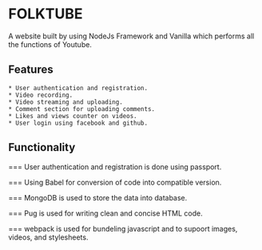 # FOLKTUBE


A website built by using NodeJs Framework and Vanilla which performs all the functions of Youtube.

## Features 

    * User authentication and registration.
    * Video recording.
    * Video streaming and uploading.
    * Comment section for uploading comments.
    * Likes and views counter on videos.
    * User login using facebook and github.

## Functionality 

=== User authentication and registration is done using passport.

=== Using Babel for conversion of code into compatible version.

=== MongoDB is used to store the data into database.

=== Pug is used for writing clean and concise HTML code.

=== webpack is used for bundeling javascript and to supoort images, videos, and stylesheets.
